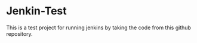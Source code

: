 # Jenkin-Test

This is a test project for running jenkins by taking the code from this github repository.
